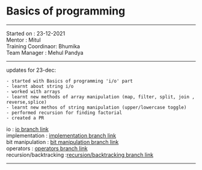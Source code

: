 # Basics of programming

<hr>
Started on : 23-12-2021<br>
Mentor : Mitul <br>
Training Coordinaor: Bhumika<br>
Team Manager : Mehul Pandya
<hr>

updates for 23-dec: <br>
    
    - started with Basics of programming 'i/o' part
    - learnt about string i/o 
    - worked with arrays
    - learnt new methods of array manipulation (map, filter, split, join , reverse,splice)
    - learnt new methos of string manipulation (upper/lowercase toggle) 
    - performed recursion for finding factorial
    - created a PR 

io : [io branch link](https://github.com/adarshpandya-simform/basic-programming/tree/io) <br>
implementation : [implementation branch link](https://github.com/adarshpandya-simform/basic-programming/tree/implementation) <br>
bit manipulation : [bit manipulation branch link](https://github.com/adarshpandya-simform/basic-programming/tree/bit-manipulation) <br>
operators : [operators branch link](https://github.com/adarshpandya-simform/basic-programming/tree/operators) <br>
recursion/backtracking :[recursion/backtracking branch link](https://github.com/adarshpandya-simform/basic-programming/tree/recursion/backtracking) <br> 
<hr>

